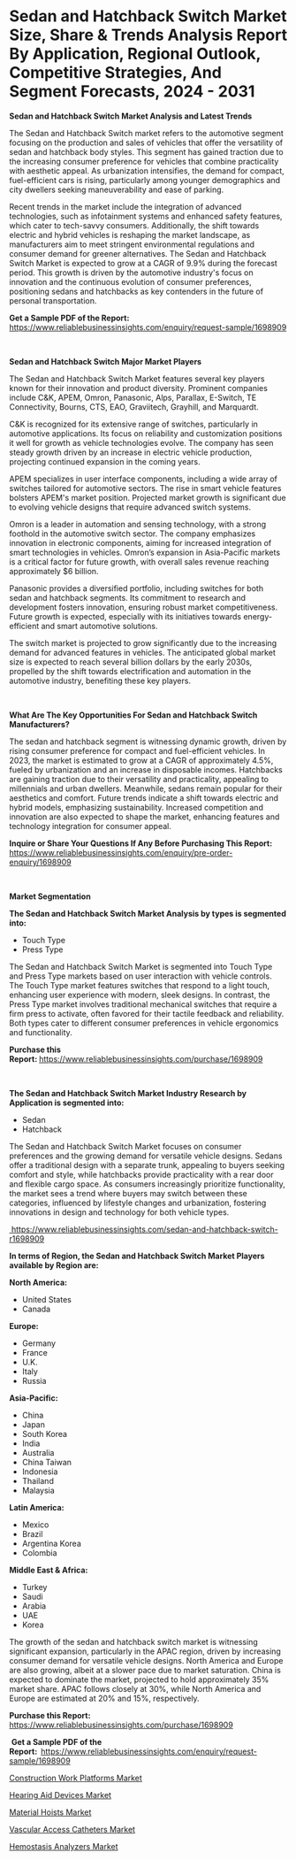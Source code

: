 <p><h1>Sedan and Hatchback Switch Market Size, Share & Trends Analysis Report By Application, Regional Outlook, Competitive Strategies, And Segment Forecasts, 2024 - 2031</h1></p><p><strong>Sedan and Hatchback Switch Market Analysis and Latest Trends</strong></p>
<p><p>The Sedan and Hatchback Switch market refers to the automotive segment focusing on the production and sales of vehicles that offer the versatility of sedan and hatchback body styles. This segment has gained traction due to the increasing consumer preference for vehicles that combine practicality with aesthetic appeal. As urbanization intensifies, the demand for compact, fuel-efficient cars is rising, particularly among younger demographics and city dwellers seeking maneuverability and ease of parking.</p><p>Recent trends in the market include the integration of advanced technologies, such as infotainment systems and enhanced safety features, which cater to tech-savvy consumers. Additionally, the shift towards electric and hybrid vehicles is reshaping the market landscape, as manufacturers aim to meet stringent environmental regulations and consumer demand for greener alternatives. The Sedan and Hatchback Switch Market is expected to grow at a CAGR of 9.9% during the forecast period. This growth is driven by the automotive industry's focus on innovation and the continuous evolution of consumer preferences, positioning sedans and hatchbacks as key contenders in the future of personal transportation.</p></p>
<p><strong>Get a Sample PDF of the Report:&nbsp;</strong> <a href="https://www.reliablebusinessinsights.com/enquiry/request-sample/1698909?utm_campaign=1605&utm_medium=2&utm_source=Github&utm_content=ia&utm_term=20102024&utm_id=sedan-and-hatchback-switch">https://www.reliablebusinessinsights.com/enquiry/request-sample/1698909</a></p>
<p>&nbsp;</p>
<p><strong>Sedan and Hatchback Switch Major Market Players</strong></p>
<p><p>The Sedan and Hatchback Switch Market features several key players known for their innovation and product diversity. Prominent companies include C&K, APEM, Omron, Panasonic, Alps, Parallax, E-Switch, TE Connectivity, Bourns, CTS, EAO, Graviitech, Grayhill, and Marquardt.</p><p>C&K is recognized for its extensive range of switches, particularly in automotive applications. Its focus on reliability and customization positions it well for growth as vehicle technologies evolve. The company has seen steady growth driven by an increase in electric vehicle production, projecting continued expansion in the coming years.</p><p>APEM specializes in user interface components, including a wide array of switches tailored for automotive sectors. The rise in smart vehicle features bolsters APEM's market position. Projected market growth is significant due to evolving vehicle designs that require advanced switch systems.</p><p>Omron is a leader in automation and sensing technology, with a strong foothold in the automotive switch sector. The company emphasizes innovation in electronic components, aiming for increased integration of smart technologies in vehicles. Omron’s expansion in Asia-Pacific markets is a critical factor for future growth, with overall sales revenue reaching approximately $6 billion.</p><p>Panasonic provides a diversified portfolio, including switches for both sedan and hatchback segments. Its commitment to research and development fosters innovation, ensuring robust market competitiveness. Future growth is expected, especially with its initiatives towards energy-efficient and smart automotive solutions.</p><p>The switch market is projected to grow significantly due to the increasing demand for advanced features in vehicles. The anticipated global market size is expected to reach several billion dollars by the early 2030s, propelled by the shift towards electrification and automation in the automotive industry, benefiting these key players.</p></p>
<p>&nbsp;</p>
<p><strong>What Are The Key Opportunities For Sedan and Hatchback Switch Manufacturers?</strong></p>
<p><p>The sedan and hatchback segment is witnessing dynamic growth, driven by rising consumer preference for compact and fuel-efficient vehicles. In 2023, the market is estimated to grow at a CAGR of approximately 4.5%, fueled by urbanization and an increase in disposable incomes. Hatchbacks are gaining traction due to their versatility and practicality, appealing to millennials and urban dwellers. Meanwhile, sedans remain popular for their aesthetics and comfort. Future trends indicate a shift towards electric and hybrid models, emphasizing sustainability. Increased competition and innovation are also expected to shape the market, enhancing features and technology integration for consumer appeal.</p></p>
<p><strong>Inquire or Share Your Questions If Any Before Purchasing This Report:</strong> <a href="https://www.reliablebusinessinsights.com/enquiry/pre-order-enquiry/1698909?utm_campaign=1605&utm_medium=2&utm_source=Github&utm_content=ia&utm_term=20102024&utm_id=sedan-and-hatchback-switch">https://www.reliablebusinessinsights.com/enquiry/pre-order-enquiry/1698909</a></p>
<p>&nbsp;</p>
<p><strong>Market Segmentation</strong></p>
<p><strong>The Sedan and Hatchback Switch Market Analysis by types is segmented into:</strong></p>
<p><ul><li>Touch Type</li><li>Press Type</li></ul></p>
<p><p>The Sedan and Hatchback Switch Market is segmented into Touch Type and Press Type markets based on user interaction with vehicle controls. The Touch Type market features switches that respond to a light touch, enhancing user experience with modern, sleek designs. In contrast, the Press Type market involves traditional mechanical switches that require a firm press to activate, often favored for their tactile feedback and reliability. Both types cater to different consumer preferences in vehicle ergonomics and functionality.</p></p>
<p><strong>Purchase this Report:&nbsp;</strong><a href="https://www.reliablebusinessinsights.com/purchase/1698909?utm_campaign=1605&utm_medium=2&utm_source=Github&utm_content=ia&utm_term=20102024&utm_id=sedan-and-hatchback-switch">https://www.reliablebusinessinsights.com/purchase/1698909</a></p>
<p>&nbsp;</p>
<p><strong>The Sedan and Hatchback Switch Market Industry Research by Application is segmented into:</strong></p>
<p><ul><li>Sedan</li><li>Hatchback</li></ul></p>
<p><p>The Sedan and Hatchback Switch Market focuses on consumer preferences and the growing demand for versatile vehicle designs. Sedans offer a traditional design with a separate trunk, appealing to buyers seeking comfort and style, while hatchbacks provide practicality with a rear door and flexible cargo space. As consumers increasingly prioritize functionality, the market sees a trend where buyers may switch between these categories, influenced by lifestyle changes and urbanization, fostering innovations in design and technology for both vehicle types.</p></p>
<p><a href="https://www.reliablebusinessinsights.com/sedan-and-hatchback-switch-r1698909?utm_campaign=1605&utm_medium=2&utm_source=Github&utm_content=ia&utm_term=20102024&utm_id=sedan-and-hatchback-switch">&nbsp;https://www.reliablebusinessinsights.com/sedan-and-hatchback-switch-r1698909</a></p>
<p><strong>In terms of Region, the Sedan and Hatchback Switch Market Players available by Region are:</strong></p>
<p>
    <p> <strong> North America: </strong>
        <ul>
            <li>United States</li>
            <li>Canada</li>
        </ul>
        </p> 
    <p> <strong> Europe: </strong>
        <ul>
            <li>Germany</li>
            <li>France</li>
            <li>U.K.</li>
            <li>Italy</li>
            <li>Russia</li>
        </ul>
        </p> 
    <p> <strong> Asia-Pacific: </strong>
        <ul>
            <li>China</li>
            <li>Japan</li>
            <li>South Korea</li>
            <li>India</li>
            <li>Australia</li>
            <li>China Taiwan</li>
            <li>Indonesia</li>
            <li>Thailand</li>
            <li>Malaysia</li>
        </ul>
        </p> 
    <p> <strong> Latin America: </strong>
        <ul>
            <li>Mexico</li>
            <li>Brazil</li>
            <li>Argentina Korea</li>
            <li>Colombia</li>
        </ul>
        </p> 
    <p> <strong> Middle East & Africa: </strong>
        <ul>
            <li>Turkey</li>
            <li>Saudi</li>
            <li>Arabia</li>
            <li>UAE</li>
            <li>Korea</li>
        </ul>
    </p>
    </p>
<p><p>The growth of the sedan and hatchback switch market is witnessing significant expansion, particularly in the APAC region, driven by increasing consumer demand for versatile vehicle designs. North America and Europe are also growing, albeit at a slower pace due to market saturation. China is expected to dominate the market, projected to hold approximately 35% market share. APAC follows closely at 30%, while North America and Europe are estimated at 20% and 15%, respectively.</p></p>
<p><strong>Purchase this Report: </strong><a href="https://www.reliablebusinessinsights.com/purchase/1698909?utm_campaign=1605&utm_medium=2&utm_source=Github&utm_content=ia&utm_term=20102024&utm_id=sedan-and-hatchback-switch">https://www.reliablebusinessinsights.com/purchase/1698909</a></p>
<p>&nbsp;<strong>Get a Sample PDF of the Report:&nbsp;&nbsp;</strong><a href="https://www.reliablebusinessinsights.com/enquiry/request-sample/1698909?utm_campaign=1605&utm_medium=2&utm_source=Github&utm_content=ia&utm_term=20102024&utm_id=sedan-and-hatchback-switch">https://www.reliablebusinessinsights.com/enquiry/request-sample/1698909</a></p>
<p><strong></strong></p>
<p><p><a href="https://issuu.com/reportprime-2/docs/construction-work-platforms-market-_6ace85ec89c735?utm_campaign=1605&utm_medium=2&utm_source=Github&utm_content=ia&utm_term=20102024&utm_id=sedan-and-hatchback-switch">Construction Work Platforms Market</a></p><p><a href="https://www.linkedin.com/pulse/hearing-aid-devices-industry-sector-new-technologies-ebhde?utm_campaign=1605&utm_medium=2&utm_source=Github&utm_content=ia&utm_term=20102024&utm_id=sedan-and-hatchback-switch">Hearing Aid Devices Market</a></p><p><a href="https://issuu.com/reportprime-2/docs/material-hoists-market-size-2030.pp_69c4a58d1b81ca?utm_campaign=1605&utm_medium=2&utm_source=Github&utm_content=ia&utm_term=20102024&utm_id=sedan-and-hatchback-switch">Material Hoists Market</a></p><p><a href="https://www.linkedin.com/pulse/vascular-access-catheters-market-outlook-share-analysis-growth-xq0ie?utm_campaign=1605&utm_medium=2&utm_source=Github&utm_content=ia&utm_term=20102024&utm_id=sedan-and-hatchback-switch">Vascular Access Catheters Market</a></p><p><a href="https://www.linkedin.com/pulse/hemostasis-analyzers-market-size-share-growth-analysis-type-application-jyccc?utm_campaign=1605&utm_medium=2&utm_source=Github&utm_content=ia&utm_term=20102024&utm_id=sedan-and-hatchback-switch">Hemostasis Analyzers Market</a></p></p>